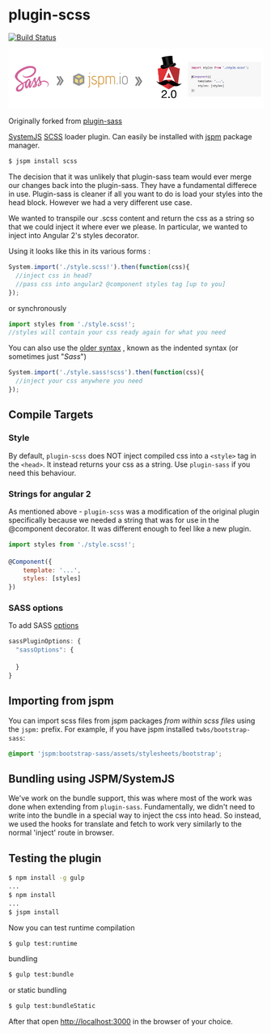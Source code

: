 # plugin-scss

[![Build Status](https://api.travis-ci.org/KevCJones/plugin-scss.svg?branch=v0.2.9)](https://travis-ci.org/KevCJones/plugin-scss)
<!-- [![devDependency Status](https://david-dm.org/KevCJones/plugin-scss/dev-status.svg)](https://david-dm.org/KevCJones/plugin-scss#info=devDependencies) -->

![At a Glance](assets/img/ataglance.jpg)

Originally forked from [plugin-sass](https://github.com/mobilexag/plugin-sass)

[SystemJS](https://github.com/systemjs/systemjs)
[SCSS](http://sass-lang.com) loader plugin. Can easily be installed with
[jspm](http://jspm.io) package manager.

```sh
$ jspm install scss
```

The decision that it was unlikely that plugin-sass team would ever merge our changes back into the plugin-sass. They have a fundamental differece in use. Plugin-sass is cleaner if all you want to do is load your styles into the head block. However we had a very different use case.

We wanted to transpile our .scss content and return the css as a string so that we could inject it where ever we please. In particular, we wanted to inject into Angular 2's styles decorator.

Using it looks like this in its various forms :

```js
System.import('./style.scss!').then(function(css){
  //inject css in head?
  //pass css into angular2 @component styles tag [up to you]
});
```

or synchronously

```js
import styles from './style.scss!';
//styles will contain your css ready again for what you need
```

You can also use the [older syntax](http://sass-lang.com/documentation/file.SASS_REFERENCE.html#syntax)
, known as the indented syntax (or sometimes just "_Sass_")

```js
System.import('./style.sass!scss').then(function(css){
  //inject your css anywhere you need
});
```

## Compile Targets

### Style

By default, `plugin-scss` does NOT inject compiled css into a `<style>` tag in the `<head>`. It instead returns your css as a string. Use `plugin-sass` if you need this behaviour.

### Strings for angular 2

As mentioned above - `plugin-scss` was a modification of the original plugin specifically because we needed a string that was for use in the @component decorator. It was different
enough to feel like a new plugin.

```js
import styles from './style.scss!';

@Component({
    template: '...',
    styles: [styles]
})
```

### SASS options

 To add SASS [options](https://github.com/medialize/sass.js/#using-the-sassjs-api)

 ```js
 sassPluginOptions: {
   "sassOptions": {

   }
 }
 ```


## Importing from jspm

You can import scss files from jspm packages *from within scss files* using the `jspm:` prefix. For example, if you have jspm installed `twbs/bootstrap-sass`:

```scss
@import 'jspm:bootstrap-sass/assets/stylesheets/bootstrap';
```

## Bundling using JSPM/SystemJS

We've work on the bundle support, this was where most of the work was done when extending from `plugin-sass`. Fundamentally, we didn't need to write into the bundle in a special way to inject the css into head. So instead, we used the hooks for translate and fetch to work very similarly to the normal 'inject' route in browser.

## Testing the plugin

```sh
$ npm install -g gulp
...
$ npm install
...
$ jspm install
```

Now you can test runtime compilation

```sh
$ gulp test:runtime
```

bundling

```sh
$ gulp test:bundle
```

or static bundling

```sh
$ gulp test:bundleStatic
```

After that open [http://localhost:3000](http://localhost:3000) in the browser
of your choice.

